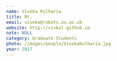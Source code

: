 ```yaml
---
name: Viveka Kulharia
title: Mr.
email: viveka@robots.ox.ac.uk
website: http://vivkul.github.io
note: NULL
category: Graduate Students
photo: /images/people/VivekaKulharia.jpg
year: 2017
---
```

